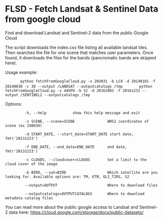 # FLSD - Fetch Landsat & Sentinel Data from google cloud
Find and download Landsat and Sentinel-2 data from the public Google Cloud

The script downloads the index.csv file listing all available landsat tiles. 
Then searches the file for one scene that matches user parameters.
Once found, it downloads the files for the bands (pancromatic bands are skipped here).

Usage example:

`       python fetchFromGoogleCloud.py -s 203031 -b LC8 -d 20140101 -f 20140630 -c 30 --output /LANDSAT --outputcatalogs /tmp`
`       python fetchFromGoogleCloud.py -s 44UPU -b S2 -d 20161001 -f 20161231 --output /SENTINEL2 --outputcatalogs /tmp`

Options:

`         -h, --help            show this help message and exit`

`         -s SCENE, --scene=SCENE               WRS2 coordinates of scene (ex 198030)`

`         -d START_DATE, --start_date=START_DATE start date, fmt('20131223')`

`         -f END_DATE, --end_date=END_DATE      end date, fmt('20131223')`

`         -c CLOUDS, --cloudcover=CLOUDS        Set a limit to the cloud cover of the image`

`         -b BIRD, --sat=BIRD                   Which satellite are you looking for. Available options are: TM, ETM, OLI_TIRS, S2`

`         --output=OUTPUT                       Where to download files`

`         --outputcatalogs=OUTPUTCATALOGS       Where to download metadata catalog files`

You can read more about the public google access to Landsat and Sentinel-2 data here: https://cloud.google.com/storage/docs/public-datasets/
